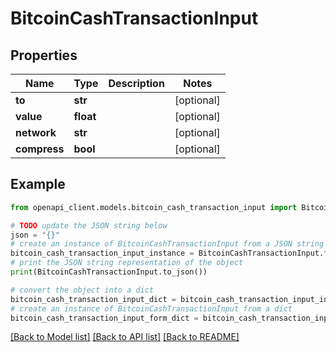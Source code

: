 # BitcoinCashTransactionInput


## Properties

Name | Type | Description | Notes
------------ | ------------- | ------------- | -------------
**to** | **str** |  | [optional] 
**value** | **float** |  | [optional] 
**network** | **str** |  | [optional] 
**compress** | **bool** |  | [optional] 

## Example

```python
from openapi_client.models.bitcoin_cash_transaction_input import BitcoinCashTransactionInput

# TODO update the JSON string below
json = "{}"
# create an instance of BitcoinCashTransactionInput from a JSON string
bitcoin_cash_transaction_input_instance = BitcoinCashTransactionInput.from_json(json)
# print the JSON string representation of the object
print(BitcoinCashTransactionInput.to_json())

# convert the object into a dict
bitcoin_cash_transaction_input_dict = bitcoin_cash_transaction_input_instance.to_dict()
# create an instance of BitcoinCashTransactionInput from a dict
bitcoin_cash_transaction_input_form_dict = bitcoin_cash_transaction_input.from_dict(bitcoin_cash_transaction_input_dict)
```
[[Back to Model list]](../README.md#documentation-for-models) [[Back to API list]](../README.md#documentation-for-api-endpoints) [[Back to README]](../README.md)


